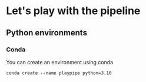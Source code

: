 # Let's play with the pipeline

## Python environments

### Conda

You can create an environment using conda

```
conda create --name playpipe python=3.10
```
